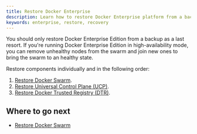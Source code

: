 ```yaml
---
title: Restore Docker Enterprise
description: Learn how to restore Docker Enterprise platform from a backup.
keywords: enterprise, restore, recovery
---
```


You should only restore Docker Enterprise Edition from a backup as a last resort. If you're running Docker
Enterprise Edition in high-availability mode, you can remove unhealthy nodes from the
swarm and join new ones to bring the swarm to an healthy state.

Restore components individually and in the following order:

1. [Restore Docker Swarm](restore-swarm).
2. [Restore Universal Control Plane (UCP)](restore-ucp).
3. [Restore Docker Trusted Registry (DTR)](restore-dtr).

## Where to go next

- [Restore Docker Swarm](restore-swarm)
